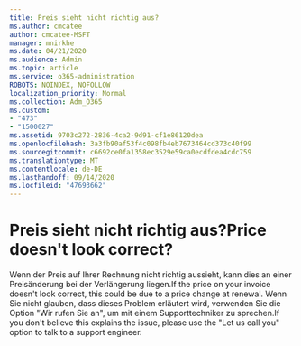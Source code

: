 ```yaml
---
title: Preis sieht nicht richtig aus?
ms.author: cmcatee
author: cmcatee-MSFT
manager: mnirkhe
ms.date: 04/21/2020
ms.audience: Admin
ms.topic: article
ms.service: o365-administration
ROBOTS: NOINDEX, NOFOLLOW
localization_priority: Normal
ms.collection: Adm_O365
ms.custom:
- "473"
- "1500027"
ms.assetid: 9703c272-2836-4ca2-9d91-cf1e86120dea
ms.openlocfilehash: 3a3fb90af53f4c098fb4eb7673464cd373c40f99
ms.sourcegitcommit: c6692ce0fa1358ec3529e59ca0ecdfdea4cdc759
ms.translationtype: MT
ms.contentlocale: de-DE
ms.lasthandoff: 09/14/2020
ms.locfileid: "47693662"
---
```

# <a name="price-doesnt-look-correct"></a><span data-ttu-id="4dc11-102">Preis sieht nicht richtig aus?</span><span class="sxs-lookup"><span data-stu-id="4dc11-102">Price doesn't look correct?</span></span>

<span data-ttu-id="4dc11-103">Wenn der Preis auf Ihrer Rechnung nicht richtig aussieht, kann dies an einer Preisänderung bei der Verlängerung liegen.</span><span class="sxs-lookup"><span data-stu-id="4dc11-103">If the price on your invoice doesn't look correct, this could be due to a price change at renewal.</span></span> <span data-ttu-id="4dc11-104">Wenn Sie nicht glauben, dass dieses Problem erläutert wird, verwenden Sie die Option "Wir rufen Sie an", um mit einem Supporttechniker zu sprechen.</span><span class="sxs-lookup"><span data-stu-id="4dc11-104">If you don't believe this explains the issue, please use the "Let us call you" option to talk to a support engineer.</span></span>